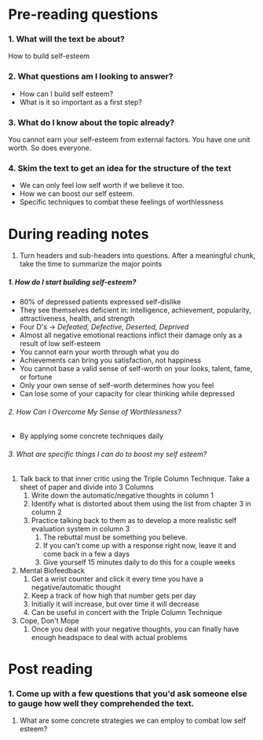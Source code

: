 # Pre-reading questions
### 1. What will the text be about?
How to build self-esteem
### 2. What questions am I looking to answer?
* How can I build self esteem?
* What is it so important as a first step?
### 3. What do I know about the topic already?

You cannot earn your self-esteem from external factors. You have one unit worth. So does everyone. 
### 4. Skim the text to get an idea for the structure of the text
* We can only feel low self worth if we believe it too.
* How we can boost our self esteem.
* Specific techniques to combat these feelings of worthlessness

# During reading notes
1. Turn headers and sub-headers into questions. After a meaningful chunk, take the time to summarize the major points
##### 1. How do I start building self-esteem?
* 80% of depressed patients expressed self-dislike
* They see themselves deficient in: intelligence, achievement, popularity, attractiveness, health, and strength
* Four D's -> *Defeated, Defective, Deserted, Deprived*
* Almost all negative emotional reactions inflict their damage only as a result of low self-esteem
* You cannot earn your worth through what you do
* Achievements can bring you satisfaction, not happiness
* You cannot base a valid sense of self-worth on your looks, talent, fame, or fortune
* Only your own sense of self-worth determines how you feel
* Can lose some of your capacity for clear thinking while depressed
###### 2. How Can I Overcome My Sense of Worthlessness?
* By applying some concrete techniques daily
###### 3. What are specific things I can do to boost my self esteem?
1. Talk back to that inner critic using the Triple Column Technique. Take a sheet of paper and divide into 3 Columns
    1. Write down the automatic/negative thoughts in column 1
    2. Identify what is distorted about them using the list from chapter 3 in column 2
    3. Practice talking back to them as to develop a more realistic self evaluation system in column 3 
        1. The rebuttal must be something you believe. 
        2. If you can't come up with a response right now, leave it and come back in a few a days
        3. Give yourself 15 minutes daily to do this for a couple weeks
2. Mental Biofeedback
    1. Get a wrist counter and click it every time you have a negative/automatic thought
    2. Keep a track of how high that number gets per day
    3. Initially it will increase, but over time it will decrease
    4. Can be useful in concert with the Triple Column Technique
3. Cope, Don't Mope
    1. Once you deal with your negative thoughts, you can finally have enough headspace to deal with actual problems

# Post reading
### 1. Come up with a few questions that you'd ask someone else to gauge how well they comprehended the text.
1. What are some concrete strategies we can employ to combat low self esteem?